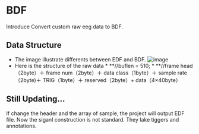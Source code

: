 # BDF
Introduce
Convert custom raw eeg data to BDF. 

## Data Structure
* The image illustrate differents between EDF and BDF.
![image](https://user-images.githubusercontent.com/53856105/167778382-2a6a7a1a-4821-4776-963c-f7e5f8d16f00.png)
* Here is the structure of the raw data
            * **//buflen = 510;
            * **//frame head（2byte）＋ frame num（2byte）＋ data class（1byte）＋ sample rate（2byte)＋ TRIG（1byte）＋ reserved（2byte）+ data（4×40byte）
            
## Still Updating...
If change the header and the array of sample, the project will output EDF file.
Now the siganl construction is not standard. They lake tiggers and annotations.
